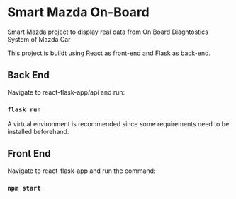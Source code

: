 # Smart Mazda On-Board
Smart Mazda project to display real data from On Board Diagntostics System of Mazda Car

This project is buildt using React as front-end and Flask as back-end.

## Back End

Navigate to react-flask-app/api and run:

### `flask run`

A virtual environment is recommended since some requirements need to be installed beforehand.

## Front End

Navigate to react-flask-app and run the command:

### `npm start` 


